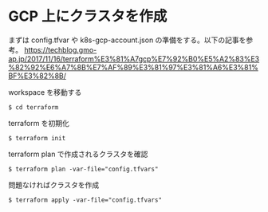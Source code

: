 # GCP 上にクラスタを作成

まずは config.tfvar や k8s-gcp-account.json の準備をする。以下の記事を参考。
https://techblog.gmo-ap.jp/2017/11/16/terraform%E3%81%A7gcp%E7%92%B0%E5%A2%83%E3%82%92%E6%A7%8B%E7%AF%89%E3%81%97%E3%81%A6%E3%81%BF%E3%82%8B/

workspace を移動する

```
$ cd terraform
```

terraform を初期化

```
$ terraform init
```

terraform plan で作成されるクラスタを確認

```
$ terraform plan -var-file="config.tfvars"
```

問題なければクラスタを作成

```
$ terraform apply -var-file="config.tfvars"
```
